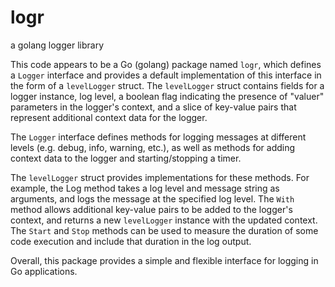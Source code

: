 # logr

a golang logger library


This code appears to be a Go (golang) package named `logr`, which defines a `Logger` interface and provides a default implementation of this interface in the form of a `levelLogger` struct. The `levelLogger` struct contains fields for a logger instance, log level, a boolean flag indicating the presence of "valuer" parameters in the logger's context, and a slice of key-value pairs that represent additional context data for the logger.

The `Logger` interface defines methods for logging messages at different levels (e.g. debug, info, warning, etc.), as well as methods for adding context data to the logger and starting/stopping a timer.

The `levelLogger` struct provides implementations for these methods. For example, the Log method takes a log level and message string as arguments, and logs the message at the specified log level. The `With` method allows additional key-value pairs to be added to the logger's context, and returns a new `levelLogger` instance with the updated context. The `Start` and `Stop` methods can be used to measure the duration of some code execution and include that duration in the log output.

Overall, this package provides a simple and flexible interface for logging in Go applications.


